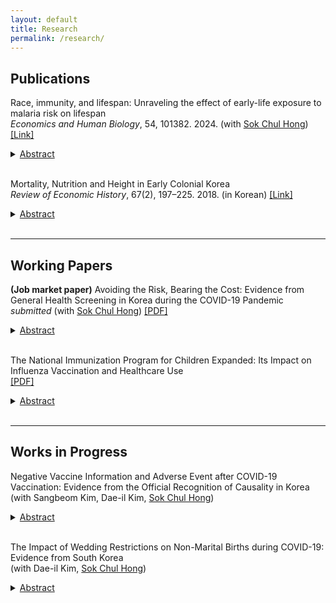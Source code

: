 ```yaml
---
layout: default
title: Research
permalink: /research/
---
```


## Publications
Race, immunity, and lifespan: Unraveling the effect of early-life exposure to malaria risk on lifespan    
_Economics and Human Biology_, 54, 101382. 2024. (with [Sok Chul Hong](https://sites.google.com/site/sokchulhong/)) [[Link]](https://www.sciencedirect.com/science/article/abs/pii/S1570677X24000340?casa_token=6rZ-QF8LF54AAAAA:oy6mFTRYK66mXhDeRSFQ96u3W6N9xjhpuTA5d4UGECl43-tktt87SrE7iQKIj0RQbiv8chq6)
<details>
<summary><u>Abstract</u> </summary>
We investigate a historical experience to measure the long-term effect of malaria on lifespan among infected survivors and identify a factor that mitigates malaria’s effect.  
Using a sample of Union Army veterans born during the mid-19th century and their lifetime records, we show that exposure to high risk of malaria at birth or in early life substantially shortened their lifespan.  
The legacy of exposure to malaria is robust while controlling for lifetime socioeconomic and health conditions, fixed effects, and considering selection bias. Additionally, we include the US Colored Troops sample of black veterans to analyze racial differences in the effect of malaria exposure on lifespan.  
Exposure to malaria did not lead to a shorter lifespan among black veterans.  
Evidence suggests that genetic immunity to malaria in black veterans might contribute this heterogeneity.
</details>
<br>  

Mortality, Nutrition and Height in Early Colonial Korea    
_Review of Economic History_, 67(2), 197–225. 2018. (in Korean) [[Link]](https://kiss.kstudy.com/Detail/Ar?key=3626004)
<details>
<summary><u>Abstract</u> </summary>
The determinants of stature can be changed in one country by the change of cultural and economic situation. The cases of western countries in 19th century are good example. Therefore, identifying the determinants is needed to understand the change of stature in colonial Korea. In this study, I used Prisoners’ cards made in prions that provide a lot of information about their characteristic. What I found is that disease environments were important factors to determine people’ stature in early colonial Korea. The change of the mortality rate that reflected disease environment explained the statural change. I analyzed influence of disease environment by year. There is no difference in the coefficient by year. The implication of this study is to identify factor determining statures in early colonial Korea.
</details>
<br>

---

## Working Papers
**(Job market paper)** Avoiding the Risk, Bearing the Cost: Evidence from General Health Screening in Korea during the COVID-19 Pandemic    
<i>submitted</i> (with [Sok Chul Hong](https://sites.google.com/site/sokchulhong/)) [[PDF]](/assets/Avoiding-the-Risk-Bearing-the-Cost.pdf)
<details>
<summary><u>Abstract</u> </summary>
This study examines the unintended health consequences of voluntary responses to COVID-19. We focus on general health screening in Korea, using administrative data that link medical claims and screening records. At the national level, screening rates declined markedly in 2020, the first year of the pandemic, relative to counterfactual trends. Complementing this aggregate pattern, individual-level analysis reveals notable heterogeneity: declines were larger among those with higher predicted risk of chronic disease. We then assess the consequences of forgone screening, employing propensity score matching and event study designs. Our estimates show that, had they been screened, individuals who missed screening would have been more likely to initiate care for chronic diseases. The costs of missed screening were especially large among those at higher predicted risk of chronic disease. Such delays in management led to more advanced conditions at the time of care initiation. Our findings show that, even without strict quarantine policies, voluntary responses to infection can undermine preventive care, disproportionately affecting high-benefit groups. This underscores the importance of balancing infection control with the continuity of preventive care during health crises.
</details>
<br>

The National Immunization Program for Children Expanded: Its Impact on Influenza Vaccination and Healthcare Use  
[[PDF]](https://www.dropbox.com/scl/fi/l79saejfla0mxtsjwhkjj/The-National-Immunization-Program-for-Children-Expanded.pdf?rlkey=xpkw5o6hx0yhru2sd8cowg5oa&st=l37d351n&dl=0)
<details>
<summary><u>Abstract</u> </summary>
This study examines the impact of expanding the eligible age for child influenza vaccinations in Korea. To control for time trends in influenza vaccination rates, I estimate a difference-in-differences model using children not affected by the age expansion as a control group. Through this model, I find that expanding the program's eligible age significantly increased the vaccination rate of children aged 5-12 in the treatment group. This increase is mainly observed among households with incomes above the median, those with working mothers, and those living in areas with high access to healthcare facilities. Next, I use  National Health Information Database from the National Health Insurance Service (NHIS) to analyze changes in influenza-related healthcare utilization as the program's eligible age expanded. The results show that the estimates from the difference-in-differences model are not robust to time-varying confounding factors related to influenza incidence. To address this, I estimate a triple difference model that exploits temporal variation in the match between the influenza vaccine and prevalent viruses. The results show that influenza-related healthcare utilization decreased during periods of high match rates after the policy was implemented.
</details>
<br>

---

## Works in Progress
Negative Vaccine Information and Adverse Event after COVID-19 Vaccination: Evidence from the Official Recognition of Causality in Korea    
(with Sangbeom Kim, Dae-il Kim, [Sok Chul Hong](https://sites.google.com/site/sokchulhong/))
<details>
<summary><u>Abstract</u> </summary>
Information plays a crucial role in shaping vaccine-related behaviors. However, because the timing of exposure to vaccine information can trigger responses at different margins, focusing solely on vaccination uptake risks underestimating the overall effect of information. We exploit a major information shock—the Korean government’s recognition of a causal link between the Pfizer-BioNTech vaccine and myocarditis/pericarditis—to investigate its impact on healthcare utilization after vaccination. Using the K-COV-N cohort, an administrative dataset linking vaccination records and health insurance claims, we implement a difference-in-differences framework comparing individuals vaccinated around the announcement with not-yet-vaccinated controls. We find that exposure to the announcement increased adverse event–related healthcare utilization by about one percentage point from a 4.5% baseline. The increase was concentrated in general adverse events such as headache, fever, and muscle pain. Effects were most pronounced in clinics, suggesting precautionary care-seeking rather than acute health deterioration. These results indicate that, in a context of high vaccine uptake, negative vaccine information primarily reshapes post-vaccination risk perception, highlighting the importance of considering the costs of transparency in vaccine risk communication.
</details>
<br>

The Impact of Wedding Restrictions on Non-Marital Births during COVID-19: Evidence from South Korea  
(with Dae-il Kim, [Sok Chul Hong](https://sites.google.com/site/sokchulhong/))
<details>
<summary><u>Abstract</u> </summary>
During the COVID-19 pandemic, a steep increase in non-marital births was observed in South Korea, particularly among older mothers. We test the hypothesis that the increase in non marital births is a result of marriage delays caused by the pandemic. The COVID-19 pandemic likely raised the costs of marriage due to infection risks and quarantine policies restricting weddings. Consequently, individuals faced the decision of whether to postpone childbearing as a response to delayed marriage. However, the costs of delay could differ by age. In particular, older women may face higher costs, as late childbearing can negatively affect the health of their offspring. By exploiting variations in COVID-19 infection risk and wedding restrictions, this research will assess the pandemic’s impact on marriage postponements and explore whether non-marital births served as a strategy to offset the anticipated decline in child health due to delayed childbirth. The study’s findings are relevant as they highlight how the COVID 19 pandemic interacts with policy and cultural factors to create demographic effects.
</details>
